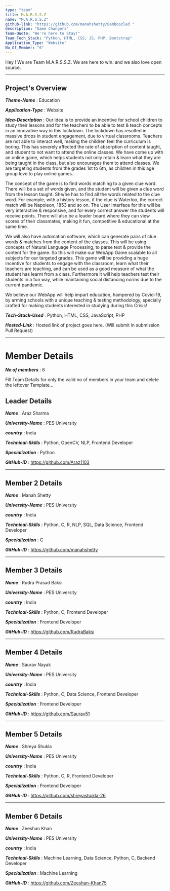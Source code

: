 ```yaml
---
type: "team"                   
title: M.A.R.S.S.Z
name: "M.A.R.S.S.Z"
github-link: "https://github.com/manahshetty/Bamboozled "
description: "Game Changers"
Team-Quote: "We're here to Stay!"
Team_Tech_Stack: "Python, HTML, CSS, JS, PHP, Bootstrap"
Application_Type: "Website"
No_Of_Member: "6"
---
```


Hey ! We are Team M.A.R.S.S.Z. We are here to win. and we also love open source.

---

## Project's Overview

_**Theme-Name**_ : Education

_**Application-Type**_ :   Website 

_**Idea-Description**_ :   Our idea is to provide an incentive for school children to study their lessons and for the teachers to be able to test & teach concepts in an innovative way in this lockdown. The lockdown has resulted in massive drops in student engagement, due to virtual classrooms. Teachers are not able to interact well, making the children feel the curriculum is boring. This has severely affected the rate of absorption of content taught, and student to not want to attend the online classes. 
We have come up with an online game, which helps students not only retain & learn what they are being taught in the class, but also encourages them to attend classes. We are targeting students from the grades 1st to 6th, as children in this age group love to play online games.

The concept of the game is to find words matching to a given clue word. There will be a set of words given, and the student will be given a clue word from the lesson taught. She/he has to find all the words related to the clue word. For example, with a history lesson, if the clue is Waterloo, the correct match will be Napoleon, 1853 and so on. The User Interface for this will be very interactive & responsive, and for every correct answer the students will receive points. There will also be a leader board where they can view scores of their classmates, making it fun, competitive & educational at the same time. 

We will also have automation software, which can generate pairs of clue words & matches from the content of the classes. This will be using concepts of Natural Language Processing, to parse text & provide the content for the game. So this will make our WebApp Game scalable to all subjects for our targeted grades.
This game will be providing a huge incentive for students to engage with the classroom, learn what their teachers are teaching, and can be used as a good measure of what the student has learnt from a class. Furthermore it will help teachers test their students in a fun way, while maintaining social distancing norms due to the current pandemic.

We believe our WebApp will help impart education, hampered by Covid-19, by arming schools with a unique teaching & testing methodology, specially crafted for making students interested in studying during this Crisis!


_**Tech-Stack-Used**_ :   Python, HTML, CSS, JavaScript, PHP

<!-- _**GitHub-Link**_ :   https://github.com/manahshetty/Bamboozled  -->

_**Hosted-Link**_ :    Hosted link of project goes here. (Will submit in submission Pull Request)

---

# Member Details

_**No of members**_ : 6

Fill Team Details for only the valid no of members in your team and delete the leftover Template...

## Leader Details

_**Name**_ : Araz Sharma

_**University-Name**_ : PES University

_**country**_ : India
 
_**Technical-Skills**_ : Python, OpenCV, NLP, Frontend Developer

_**Specialization**_ : Python

_**GitHub-ID**_ :  https://github.com/Araz1103

---

## Member 2 Details

_**Name**_ : Manah Shetty

_**University-Name**_ : PES University

_**country**_ : India
 
_**Technical-Skills**_ : Python, C, R, NLP, SQL, Data Science, Frontend Developer

_**Specialization**_ : C

_**GitHub-ID**_ :  https://github.com/manahshetty 

---

## Member 3 Details

_**Name**_ : Rudra Prasad Baksi

_**University-Name**_ : PES University

_**country**_ : India
 
_**Technical-Skills**_ : Python, C, Frontend Developer

_**Specialization**_ : Frontend Developer

_**GitHub-ID**_ :   https://github.com/RudraBaksi

---

## Member 4 Details

_**Name**_ : Saurav Nayak

_**University-Name**_ : PES University

_**country**_ : India
 
_**Technical-Skills**_ : Python, C, Data Science, Frontend Developer

_**Specialization**_ : Frontend Developer

_**GitHub-ID**_ :  https://github.com/Saurav51

---

## Member 5 Details

_**Name**_ : Shreya Shukla

_**University-Name**_ : PES University

_**country**_ : India
 
_**Technical-Skills**_ : Python, C, R, Frontend Developer

_**Specialization**_ : Frontend Developer

_**GitHub-ID**_ :  https://github.com/shreyashukla-26

---

## Member 6 Details

_**Name**_ : Zeeshan Khan

_**University-Name**_ : PES University

_**country**_ : India
 
_**Technical-Skills**_ : Machine Learning, Data Science, Python, C, Backend Developer

_**Specialization**_ : Machine Learning

_**GitHub-ID**_ :  https://github.com/Zeeshan-Khan75


